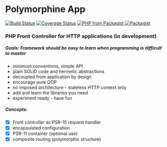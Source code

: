 # Polymorphine App
[![Build Status](https://travis-ci.org/shudd3r/polymorphine-app.svg?branch=develop)](https://travis-ci.org/shudd3r/polymorphine-app)
[![Coverage Status](https://coveralls.io/repos/github/shudd3r/polymorphine-app/badge.svg?branch=develop)](https://coveralls.io/github/shudd3r/polymorphine-app?branch=develop)
[![PHP from Packagist](https://img.shields.io/packagist/php-v/polymorphine/app/dev-develop.svg)](https://packagist.org/packages/polymorphine/app)
[![Packagist](https://img.shields.io/packagist/l/polymorphine/app.svg)](https://packagist.org/packages/polymorphine/app)
### PHP Front Controller for HTTP applications (in development)

##### Goals: Framework should be *easy to learn* when programming is *difficult to master*
- minimum conventions, simple API
- plain SOLID code and hermetic abstractions
- decoupled from application by design
- encourage pure OOP
- no imposed architecture - stateless HTTP context only
- add and learn the libraries you need
- experiment ready - have fun

##### Concepts:
- [x] Front controller as PSR-15 request handler
- [x] encapsulated configuration
- [x] PSR-11 container (optional use)
- [x] composite routing (polymorphic structure)
